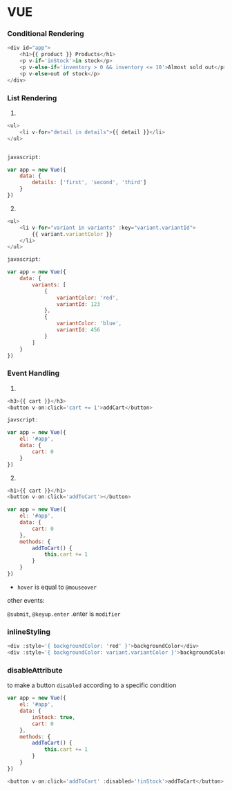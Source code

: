 # VUE

### Conditional Rendering

```js
<div id="app">
    <h1>{{ product }} Products</h1>
    <p v-if='inStock'>in stock</p>
    <p v-else-if='inventory > 0 && inventory <= 10'>Almost sold out</p>
    <p v-else>out of stock</p>
</div>
```

### List Rendering

1.
```js
<ul>
    <li v-for="detail in details">{{ detail }}</li>
</ul>


javascript:

var app = new Vue({
    data: {
        details: ['first', 'second', 'third']
    }
})
```

2.
```js
<ul>
    <li v-for="variant in variants" :key="variant.variantId">
        {{ variant.variantColor }}
    </li>
</ul>

javascript:

var app = new Vue({
    data: {
        variants: [
            {
                variantColor: 'red',
                variantId: 123
            },
            {
                variantColor: 'blue',
                variantId: 456
            }
        ]
    }
})
```

### Event Handling

1.
```js
<h3>{{ cart }}</h3>
<button v-on:click='cart += 1'>addCart</button>

javscript: 

var app = new Vue({
    el: '#app',
    data: {
        cart: 0
    }
})
```

2.
```js
<h1>{{ cart }}</h1>
<button v-on:click='addToCart'></button>

var app = new Vue({
    el: '#app',
    data: {
        cart: 0
    },
    methods: {
        addToCart() {
            this.cart += 1
        }
    }
})
```

* `hover` is equal to `@mouseover`

other events:

`@submit`, `@keyup.enter`  .enter is `modifier`


### inlineStyling

```js
<div :style='{ backgroundColor: 'red' }'>backgroundColor</div>
<div :style='{ backgroundColor: variant.variantColor }'>backgroundColor</div>
```

### disableAttribute

to make a button `disabled` according to a specific condition

```js
var app = new Vue({
    el: '#app',
    data: {
        inStock: true,
        cart: 0
    },
    methods: {
        addToCart() {
            this.cart += 1
        }
    }
})

<button v-on:click='addToCart' :disabled='!inStock'>addToCart</button>
```
